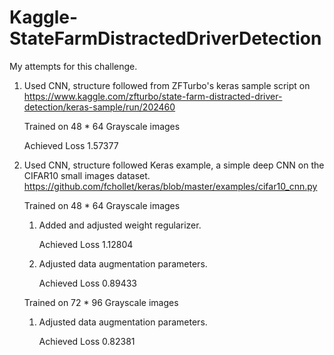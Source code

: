# Kaggle-StateFarmDistractedDriverDetection
My attempts for this challenge. 

1. Used CNN, structure followed from ZFTurbo's keras sample script on 
   https://www.kaggle.com/zfturbo/state-farm-distracted-driver-detection/keras-sample/run/202460

   Trained on 48 * 64 Grayscale images

   Achieved Loss 1.57377
2. Used CNN, structure followed Keras example, a simple deep CNN on the CIFAR10 small images dataset.
   https://github.com/fchollet/keras/blob/master/examples/cifar10_cnn.py

   Trained on 48 * 64 Grayscale images
   1. Added and adjusted weight regularizer.
   
      Achieved Loss 1.12804
   2. Adjusted data augmentation parameters.
   
      Achieved Loss 0.89433

   Trained on 72 * 96 Grayscale images
   1. Adjusted data augmentation parameters.
      
      Achieved Loss 0.82381
   
